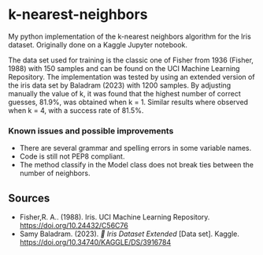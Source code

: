 # k-nearest-neighbors

My python implementation of the k-nearest neighbors algorithm for the Iris dataset. Originally done on a Kaggle
Jupyter notebook. 

The data set used for training is the classic one of Fisher from 1936 (Fisher, 1988) with 150 samples and can be found on the 
UCI Machine Learning Repository. The implementation was tested by using an extended version of the iris data set by Baladram (2023) with 1200 samples. By adjusting manually the value of k, it was found that the highest number of correct guesses, 81.9%, was obtained when k = 1. Similar results where observed when k = 4, with a success rate of 81.5%. 

### Known issues and possible improvements
* There are several grammar and spelling errors in some variable names.
* Code is still not PEP8 compliant.
* The method classify in the Model class does not break ties between the number of neighbors.


## Sources
* Fisher,R. A.. (1988). Iris. UCI Machine Learning Repository. https://doi.org/10.24432/C56C76
* Samy Baladram. (2023). <i>🌺 Iris Dataset Extended</i> [Data set]. Kaggle. https://doi.org/10.34740/KAGGLE/DS/3916784
